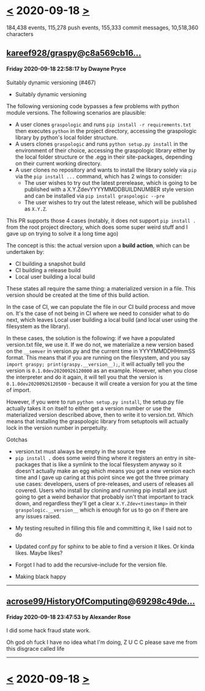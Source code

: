 # [<](2020-09-17.md) 2020-09-18 [>](2020-09-19.md)

184,438 events, 115,278 push events, 155,333 commit messages, 10,518,360 characters


## [kareef928/graspy](https://github.com/kareef928/graspy)@[c8a569cb16...](https://github.com/kareef928/graspy/commit/c8a569cb1637ad09e694a83a18ad23c92f98b105)
#### Friday 2020-09-18 22:58:17 by Dwayne Pryce

Suitably dynamic versioning (#467)

* Suitably dynamic versioning

The following versioning code bypasses a few problems with python module versions.  The following scenarios are plausible:
- A user clones `graspologic` and runs `pip install -r requirements.txt` then executes `python` in the project directory, accessing the graspologic library by python's local folder structure.
- A users clones `graspologic` and runs `python setup.py install` in the environment of their choice, accessing the graspologic library either by the local folder structure or the .egg in their site-packages, depending on their current working directory.
- A user clones no repository and wants to install the library solely via `pip` via the `pip install ...` command, which has 2 wings to consider:
  - The user wishes to try out the latest prerelease, which is going to be published with a X.Y.ZdevYYYYMMDDBUILDNUMBER style version and can be installed via `pip install graspologic --pre`
  - The user wishes to try out the latest release, which will be published as `X.Y.Z`.

This PR supports those 4 cases (notably, it does not support `pip install .` from the root project directory, which does some super weird stuff and I gave up on trying to solve it a long time ago)

The concept is this: the actual version upon a **build action**, which can be undertaken by:
- CI building a snapshot build
- CI building a release build
- Local user building a local build

These states all require the same thing: a materialized version in a file.  This version should be created at the time of this build action.

In the case of CI, we can populate the file in our CI build process and move on.  It's the case of not being in CI where we need to consider what to do next, which leaves Local user building a local build (and local user using the filesystem as the library).

In these cases, the solution is the following: if we have a populated version.txt file, we use it. If we do not, we materialize a new version based on the `__semver` in version.py and the current time in YYYYMMDDHHmmSS format. This means that if you are running on the filesystem, and you say `import graspy; print(graspy.__version__);`, it will actually tell you the version is `0.1.0dev20200926120000` as an example.  However, when you close the interpreter and do it again, it will tell you that the version is `0.1.0dev20200926120500` - because it will create a version for you at the time of import.

However, if you were to run `python setup.py install`, the setup.py file actually takes it on itself to either get a version number or use the materialized version described above, then to write it to version.txt.  Which means that installing the graspologic library from setuptools will actually lock in the version number in perpetuity.

Gotchas
- version.txt must always be empty in the source tree
- `pip install .` does some weird thing where it registers an entry in site-packages that is like a symlink to the local filesystem anyway so it doesn't actually make an egg which means you get a new version each time and I gave up caring at this point since we got the three primary use cases: developers, users of pre-releases, and users of releases all covered. Users who install by cloning and running pip install are just going to get a weird behavior that probably isn't that important to track down, and regardless they'll get a clear `X.Y.Zdev<timestamp>` in their `graspologic.__version__` which is enough for us to go on if there are any issues raised.

* My testing resulted in filling this file and committing it, like I said not to do

* Updated conf.py for sphinx to be able to find a version it likes.  Or kinda likes.  Maybe likes?

* Forgot I had to add the recursive-include for the version file.

* Making black happy

---
## [acrose99/HistoryOfComputing](https://github.com/acrose99/HistoryOfComputing)@[69298c49de...](https://github.com/acrose99/HistoryOfComputing/commit/69298c49de0a5dddf972624748e4489609fbfe7a)
#### Friday 2020-09-18 23:47:53 by Alexander Rose

I did some hack fraud state work.

Oh god oh fuck I have no idea what I'm doing, Z U C C please save me from this disgrace called life

---

# [<](2020-09-17.md) 2020-09-18 [>](2020-09-19.md)

